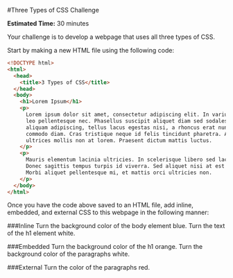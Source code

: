 #Three Types of CSS Challenge

**Estimated Time:** 30 minutes

Your challenge is to develop a webpage that uses all three types of CSS.

Start by making a new HTML file using the following code:

```html
<!DOCTYPE html>
<html>
  <head>
    <title>3 Types of CSS</title>
  </head>
  <body>
    <h1>Lorem Ipsum</h1>
    <p>
      Lorem ipsum dolor sit amet, consectetur adipiscing elit. In varius pretium leo, et fermentum 
      leo pellentesque nec. Phasellus suscipit aliquet diam sed sodales. Proin posuere, libero non 
      aliquam adipiscing, tellus lacus egestas nisi, a rhoncus erat nunc quis libero. Proin non 
      commodo diam. Cras tristique neque id felis tincidunt pharetra. Aenean nec lorem at massa 
      ultrices mollis non at lorem. Praesent dictum mattis luctus.
    </p>
    <p>
      Mauris elementum lacinia ultricies. In scelerisque libero sed lacus pharetra eu blandit elit iaculis. 
      Donec sagittis tempus turpis id viverra. Sed aliquet nisi at est iaculis at semper eros laoreet. 
      Morbi aliquet pellentesque mi, et mattis orci ultricies non.
    </p>
  </body>
</html>
```

Once you have the code above saved to an HTML file, add inline, embedded, and external CSS to this webpage in the following manner:

###Inline
Turn the background color of the body element blue. Turn the text of the h1 element white.

###Embedded
Turn the background color of the h1 orange. Turn the background color of the paragraphs white.

###External
Turn the color of the paragraphs red.
